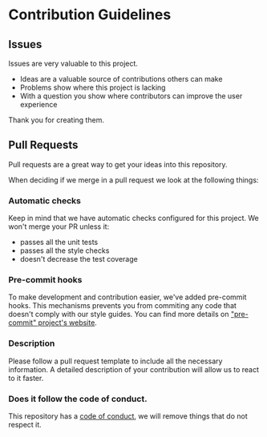 # Contribution Guidelines

## Issues

Issues are very valuable to this project.

* Ideas are a valuable source of contributions others can make
* Problems show where this project is lacking
* With a question you show where contributors can improve the user experience

Thank you for creating them.

## Pull Requests

Pull requests are a great way to get your ideas into this repository.

When deciding if we merge in a pull request we look at the following things:

### Automatic checks

Keep in mind that we have automatic checks configured for this project. We won't merge your PR unless it:
- passes all the unit tests
- passes all the style checks
- doesn't decrease the test coverage

### Pre-commit hooks

To make development and contribution easier, we've added pre-commit hooks. This mechanisms prevents you from commiting any code that doesn't comply with our style guides.
You can find more details on ["pre-commit" project's website](https://pre-commit.com).

### Description

Please follow a pull request template to include all the necessary information. A detailed description of your contribution will allow us to react to it faster.

### Does it follow the code of conduct.

This repository has a [code of conduct](docs/CODE_OF_CONDUCT.md), we will remove things that do not respect it.

